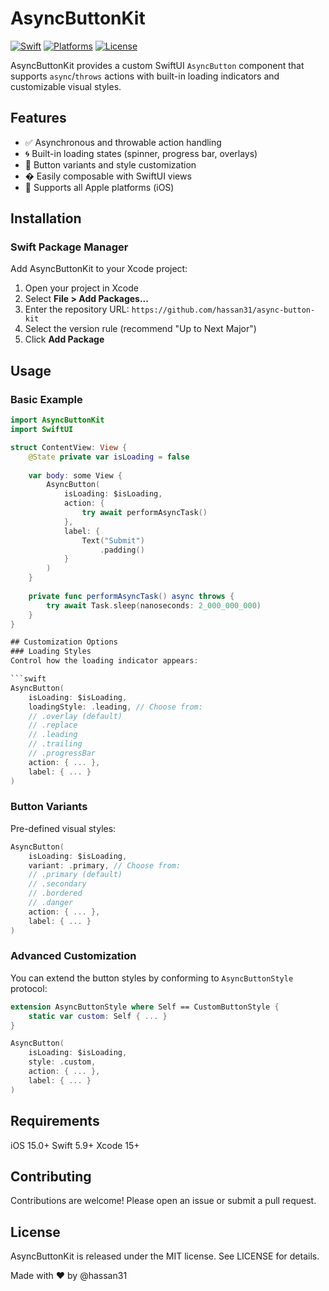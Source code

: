 # AsyncButtonKit

[![Swift](https://img.shields.io/badge/Swift-5.9-orange.svg)](https://swift.org)
[![Platforms](https://img.shields.io/badge/Platforms-iOS%20|)](https://developer.apple.com)
[![License](https://img.shields.io/badge/License-MIT-lightgrey.svg)](LICENSE)

AsyncButtonKit provides a custom SwiftUI `AsyncButton` component that supports `async`/`throws` actions with built-in loading indicators and customizable visual styles.

## Features

- ✅ Asynchronous and throwable action handling
- 🌀 Built-in loading states (spinner, progress bar, overlays)
- 🎨 Button variants and style customization
- � Easily composable with SwiftUI views
- 📱 Supports all Apple platforms (iOS)

## Installation

### Swift Package Manager

Add AsyncButtonKit to your Xcode project:

1. Open your project in Xcode
2. Select **File > Add Packages...**
3. Enter the repository URL: `https://github.com/hassan31/async-button-kit`
4. Select the version rule (recommend "Up to Next Major")
5. Click **Add Package**

## Usage

### Basic Example

```swift
import AsyncButtonKit
import SwiftUI

struct ContentView: View {
    @State private var isLoading = false
    
    var body: some View {
        AsyncButton(
            isLoading: $isLoading,
            action: {
                try await performAsyncTask()
            },
            label: {
                Text("Submit")
                    .padding()
            }
        )
    }
    
    private func performAsyncTask() async throws {
        try await Task.sleep(nanoseconds: 2_000_000_000)
    }
}

## Customization Options
### Loading Styles
Control how the loading indicator appears:

```swift
AsyncButton(
    isLoading: $isLoading,
    loadingStyle: .leading, // Choose from:
    // .overlay (default)
    // .replace
    // .leading
    // .trailing
    // .progressBar
    action: { ... },
    label: { ... }
)
```

### Button Variants
Pre-defined visual styles:

```swift
AsyncButton(
    isLoading: $isLoading,
    variant: .primary, // Choose from:
    // .primary (default)
    // .secondary
    // .bordered
    // .danger
    action: { ... },
    label: { ... }
)
```

### Advanced Customization
You can extend the button styles by conforming to `AsyncButtonStyle` protocol:

```swift
extension AsyncButtonStyle where Self == CustomButtonStyle {
    static var custom: Self { ... }
}

AsyncButton(
    isLoading: $isLoading,
    style: .custom,
    action: { ... },
    label: { ... }
)
```

## Requirements
iOS 15.0+
Swift 5.9+
Xcode 15+

## Contributing
Contributions are welcome! Please open an issue or submit a pull request.

## License
AsyncButtonKit is released under the MIT license. See LICENSE for details.

Made with ❤️ by @hassan31
